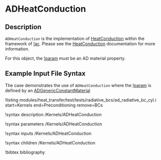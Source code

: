 # ADHeatConduction

## Description

`ADHeatConduction` is the implementation of [HeatConduction](/HeatConduction.md) within the framework of [!ac](AD). Please see the [HeatConduction](/HeatConduction.md) documentation for more information.

For this object, the [!param](Kernels/ADHeatConduction/thermal_conductivity) must be an AD material property. 

## Example Input File Syntax

The case demonstrates the use of `ADHeatConduction` where the
[!param](Kernels/ADHeatConduction/thermal_conductivity) is defined by an [ADGenericConstantMaterial](GenericConstantMaterial.md)

!listing modules/heat_transfer/test/tests/radiative_bcs/ad_radiative_bc_cyl.i
  start=Kernels
  end=Preconditioning
  remove=BCs

!syntax description /Kernels/ADHeatConduction

!syntax parameters /Kernels/ADHeatConduction

!syntax inputs /Kernels/ADHeatConduction

!syntax children /Kernels/ADHeatConduction

!bibtex bibliography
